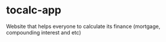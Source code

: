 # tocalc-app
Website that helps everyone to calculate its finance (mortgage, compounding interest and etc)
